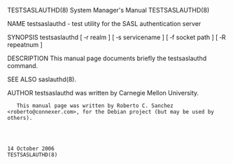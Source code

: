 TESTSASLAUTHD(8)                                                                           System Manager's Manual                                                                           TESTSASLAUTHD(8)



NAME
       testsaslauthd - test utility for the SASL authentication server

SYNOPSIS
       testsaslauthd [ ‐r realm ] [ ‐s servicename ] [ ‐f socket path ] [ ‐R repeatnum ]

DESCRIPTION
       This manual page documents briefly the testsaslauthd command.

SEE ALSO
       saslauthd(8).

AUTHOR
       testsaslauthd was written by Carnegie Mellon University.

       This manual page was written by Roberto C. Sanchez <roberto@connexer.com>, for the Debian project (but may be used by others).



                                                                                               14 October 2006                                                                               TESTSASLAUTHD(8)
